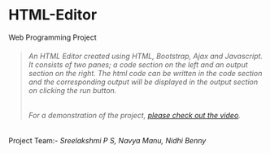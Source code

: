 # HTML-Editor

Web Programming Project


> ###### An HTML Editor created using HTML, Bootstrap, Ajax and Javascript. It consists of two panes; a code section on the left and an output section on the right. The html code can be written in the code section and the corresponding output will be displayed in the output section on clicking the run button.
>
> ###### For a demonstration of the project, [please check out the video](https://youtu.be/wJlupMhjZGI).

Project Team:-   *Sreelakshmi P S, Navya Manu, Nidhi Benny*
